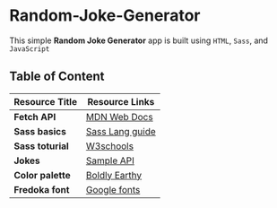 # Random-Joke-Generator

This simple **Random Joke Generator** app is built using `HTML`, `Sass`, and `JavaScript`

## Table of Content

| Resource Title    | Resource Links                                                                         |
| ----------------- | -------------------------------------------------------------------------------------- |
| **Fetch API**     | [MDN Web Docs](https://developer.mozilla.org/en-US/docs/Web/API/Fetch_API/Using_Fetch) |
| **Sass basics**   | [Sass Lang guide](https://sass-lang.com/guide/)                                        |
| **Sass toturial** | [W3schools](w3schools.com/sass/)                                                       |
| **Jokes**         | [Sample API](https://api.sampleapis.com/jokes/goodJokes)                               |
| **Color palette** | [Boldly Earthy](https://www.mybrotherdarryl.com/website-color-trends-for-2024/)        |
| **Fredoka font**  | [Google fonts](https://fonts.google.com/specimen/Fredoka)                              |
